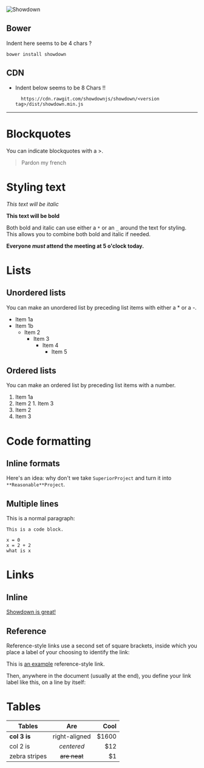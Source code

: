 ![Showdown][sd-logo]


## Bower

Indent here seems to be 4 chars ?

    bower install showdown

## CDN

* Indent below seems to be 8 Chars !!

        https://cdn.rawgit.com/showdownjs/showdown/<version tag>/dist/showdown.min.js

---------

# Blockquotes

You can indicate blockquotes with a >.
    
> Pardon my french


# Styling text

*This text will be italic*

**This text will be bold**

Both bold and italic can use either a `*` or an `_` around the text for styling. This allows you to combine both bold and italic if needed.

**Everyone _must_ attend the meeting at 5 o'clock today.**


# Lists

## Unordered lists

You can make an unordered list by preceding list items with either a * or a -.

* Item 1a
* Item 1b
  * Item 2
    * Item 3
      * Item 4
        * Item 5

## Ordered lists

You can make an ordered list by preceding list items with a number.

1. Item 1a
  1. Item 2
    1. Item 3
1. Item 2
1. Item 3


# Code formatting

## Inline formats

Here's an idea: why don't we take `SuperiorProject` and turn it into `**Reasonable**Project`.

## Multiple lines

This is a normal paragraph:
    
    This is a code block.

    
```
x = 0
x = 2 + 2
what is x
```


# Links

## Inline

[Showdown is great!](http://showdown.github.io/)

## Reference

Reference-style links use a second set of square brackets, inside which you place a label of your choosing to identify the link:

This is [an example][id] reference-style link.

Then, anywhere in the document (usually at the end), you define your link label like this, on a line by itself:

[id]: http://example.com/  "Optional Title Here"


# Tables

| Tables        | Are           | Cool  |
| ------------- |:-------------:| -----:|
| **col 3 is**  | right-aligned | $1600 |
| col 2 is      | *centered*    |   $12 |
| zebra stripes | ~~are neat~~  |    $1 |


[sd-logo]: https://raw.githubusercontent.com/showdownjs/logo/master/dist/logo.readme.png
[releases]: https://github.com/showdownjs/showdown/releases
[atx]: http://www.aaronsw.com/2002/atx/intro
[setext]: https://en.wikipedia.org/wiki/Setext
